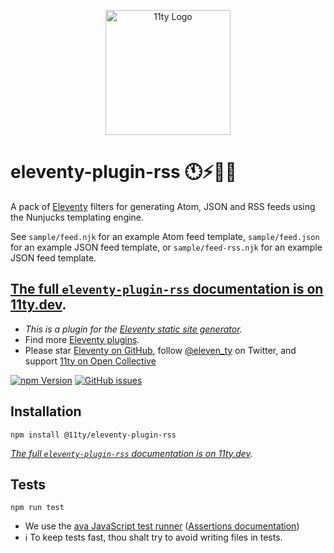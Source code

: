 <p align="center"><img src="https://www.11ty.dev/img/logo-github.svg" width="200" height="200" alt="11ty Logo"></p>

# eleventy-plugin-rss 🕚⚡️🎈🐀

A pack of [Eleventy](https://github.com/11ty/eleventy) filters for generating Atom, JSON and RSS feeds using the Nunjucks templating engine.


See `sample/feed.njk` for an example Atom feed template, `sample/feed.json` for an example JSON feed template, or `sample/feed-rss.njk` for an example JSON feed template.

## [The full `eleventy-plugin-rss` documentation is on 11ty.dev](https://www.11ty.dev/docs/plugins/rss/).

* _This is a plugin for the [Eleventy static site generator](https://www.11ty.dev/)._
* Find more [Eleventy plugins](https://www.11ty.dev/docs/plugins/).
* Please star [Eleventy on GitHub](https://github.com/11ty/eleventy/), follow [@eleven_ty](https://twitter.com/eleven_ty) on Twitter, and support [11ty on Open Collective](https://opencollective.com/11ty)

[![npm Version](https://img.shields.io/npm/v/@11ty/eleventy-plugin-rss.svg?style=for-the-badge)](https://www.npmjs.com/package/@11ty/eleventy-plugin-rss) [![GitHub issues](https://img.shields.io/github/issues/11ty/eleventy-plugin-rss.svg?style=for-the-badge)](https://github.com/11ty/eleventy-plugin-rss/issues)

## Installation

```
npm install @11ty/eleventy-plugin-rss
```

_[The full `eleventy-plugin-rss` documentation is on 11ty.dev](https://www.11ty.dev/docs/plugins/rss/)._

## Tests

```
npm run test
```

- We use the [ava JavaScript test runner](https://github.com/avajs/ava) ([Assertions documentation](https://github.com/avajs/ava/blob/master/docs/03-assertions.md))
- ℹ️ To keep tests fast, thou shalt try to avoid writing files in tests.

